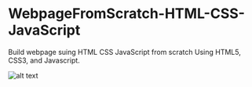 # WebpageFromScratch-HTML-CSS-JavaScript
Build webpage suing HTML CSS JavaScript from scratch Using HTML5, CSS3, and Javascript. 

![alt text](https://media.giphy.com/media/klyFcUaRodWlOsbrAK/giphy.gif)

